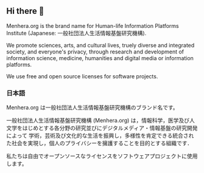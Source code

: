 ## Hi there 👋

Menhera.org is the brand name for Human-life Information Platforms Institute (Japanese: 一般社団法人生活情報基盤研究機構).

We promote sciences, arts, and cultural lives, truely diverse and integrated society, and everyone's privacy,
through research and development of information science, medicine, humanities and digital media or information platforms.

We use free and open source licenses for software projects.

### 日本語

Menhera.org は一般社団法人生活情報基盤研究機構のブランド名です。

一般社団法人生活情報基盤研究機構 (Menhera.org) は，情報科学，医学及び人文学をはじめとする各分野の研究並びにデジタルメディア・情報基盤の研究開発によって
学術，芸術及び文化的な生活を振興し，多様性を肯定できる統合された社会を実現し，個人のプライバシーを擁護することを目的とする組織です．

私たちは自由でオープンソースなライセンスをソフトウェアプロジェクトに使用します。

<!--

**Here are some ideas to get you started:**

🙋‍♀️ A short introduction - what is your organization all about?
🌈 Contribution guidelines - how can the community get involved?
👩‍💻 Useful resources - where can the community find your docs? Is there anything else the community should know?
🍿 Fun facts - what does your team eat for breakfast?
🧙 Remember, you can do mighty things with the power of [Markdown](https://docs.github.com/github/writing-on-github/getting-started-with-writing-and-formatting-on-github/basic-writing-and-formatting-syntax)
-->
